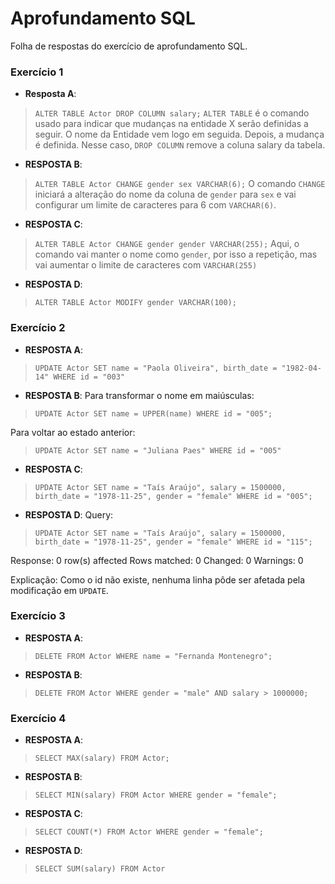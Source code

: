 ﻿# Aprofundamento SQL

Folha de respostas do exercício de aprofundamento SQL.

### Exercício 1

- **Resposta A**:
> `ALTER TABLE Actor DROP COLUMN salary;`
`ALTER TABLE` é o comando usado para indicar que mudanças na entidade X serão definidas a seguir. O nome da Entidade vem logo em seguida. Depois, a mudança é definida. Nesse caso, `DROP COLUMN` remove a coluna salary da tabela.

- **RESPOSTA B**:
> `ALTER TABLE Actor CHANGE gender sex VARCHAR(6);`
O comando `CHANGE` iniciará a alteração do nome da coluna de `gender` para `sex` e vai configurar um limite de caracteres para 6 com `VARCHAR(6)`.

- **RESPOSTA C**:
> `ALTER TABLE Actor CHANGE gender gender VARCHAR(255);`
Aqui, o comando vai manter o nome como `gender`, por isso a repetição, mas vai aumentar o limite de caracteres com `VARCHAR(255)`

- **RESPOSTA D**:
> `ALTER TABLE Actor MODIFY gender VARCHAR(100);`

### Exercício 2

- **RESPOSTA A**:
 > `UPDATE Actor SET name = "Paola Oliveira", birth_date = "1982-04-14" WHERE id = "003"`

- **RESPOSTA B**:
Para transformar o nome em maiúsculas:
> `UPDATE Actor SET name = UPPER(name) WHERE id = "005";`

Para voltar ao estado anterior:
> `UPDATE Actor SET name = "Juliana Paes" WHERE id = "005"`

- **RESPOSTA C**:
> `UPDATE Actor SET name = "Taís Araújo", salary = 1500000, birth_date = "1978-11-25", gender = "female" WHERE id = "005";`

- **RESPOSTA D**:
Query:
> `UPDATE Actor SET name = "Taís Araújo", salary = 1500000, birth_date = "1978-11-25", gender = "female" WHERE id = "115";`

Response:
    0 row(s) affected Rows matched: 0  Changed: 0  Warnings: 0

Explicação:
Como o id não existe, nenhuma linha pôde ser afetada pela modificação em `UPDATE`.

### Exercício 3

- **RESPOSTA A**:
> `DELETE FROM Actor WHERE name = "Fernanda Montenegro";`

- **RESPOSTA B**:
> `DELETE FROM Actor WHERE gender = "male" AND salary > 1000000;`

### Exercício 4

- **RESPOSTA A**:
> `SELECT MAX(salary) FROM Actor;`

- **RESPOSTA B**: 
> `SELECT MIN(salary) FROM Actor WHERE gender = "female";`

- **RESPOSTA C**:
> `SELECT COUNT(*) FROM Actor WHERE gender = "female";`

- **RESPOSTA D**:
> `SELECT SUM(salary) FROM Actor`